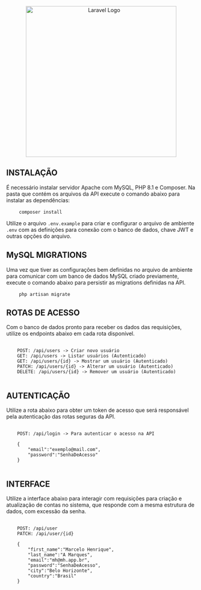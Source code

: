 <p align="center"><a href="https://laravel.com" target="_blank"><img src="https://raw.githubusercontent.com/laravel/art/master/logo-lockup/5%20SVG/2%20CMYK/1%20Full%20Color/laravel-logolockup-cmyk-red.svg" width="400" alt="Laravel Logo"></a></p>

## INSTALAÇÃO

É necessário instalar servidor Apache com MySQL, PHP 8.1 e Composer. Na pasta que contém os arquivos da API execute o comando abaixo para instalar as dependências:

<pre>
    <code>composer install</code>
</pre>

Utilize o arquivo <code>.env.example</code> para criar e configurar o arquivo de ambiente <code>.env</code> com as definições para conexão com o banco de dados, chave JWT e outras opções do arquivo.

## MySQL MIGRATIONS

Uma vez que tiver as configurações bem definidas no arquivo de ambiente para comunicar com um banco de dados MySQL criado previamente, execute o comando abaixo para persistir as migrations definidas na API.

<pre>
    <code>php artisan migrate</code>
</pre>

## ROTAS DE ACESSO

Com o banco de dados pronto para receber os dados das requisições, utilize os endpoints abaixo em cada rota disponível.

<pre>
    <code>
    POST: /api/users -> Criar novo usuário
    GET: /api/users -> Listar usuários (Autenticado)
    GET: /api/users/{id} -> Mostrar um usuário (Autenticado)
    PATCH: /api/users/{id} -> Alterar um usuário (Autenticado)
    DELETE: /api/users/{id} -> Remover um usuário (Autenticado)
    </code>
</pre>

## AUTENTICAÇÃO

Utilize a rota abaixo para obter um token de acesso que será responsável pela autenticação das rotas seguras da API.

<pre>
    <code>
    POST: /api/login -> Para autenticar o acesso na API
    
    {
        "email":"exemplo@mail.com",
        "password":"SenhaDeAcesso" 
    }
    </code>
</pre>

## INTERFACE

Utilize a interface abaixo para interagir com requisições para criação e atualização de contas no sistema, que responde com a mesma estrutura de dados, com excessão da senha.

<pre>
    <code>
    POST: /api/user
    PATCH: /api/user/{id}

    { 
        "first_name":"Marcelo Henrique",
        "last_name":"A Marques",
        "email":"mh@mh.app.br",
        "password":"SenhaDeAcesso",
        "city":"Belo Horizonte",
        "country":"Brasil" 
    }
    </code>
</pre>

